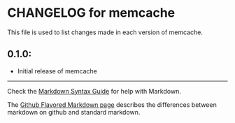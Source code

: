 # CHANGELOG for memcache

This file is used to list changes made in each version of memcache.

## 0.1.0:

* Initial release of memcache

- - -
Check the [Markdown Syntax Guide](http://daringfireball.net/projects/markdown/syntax) for help with Markdown.

The [Github Flavored Markdown page](http://github.github.com/github-flavored-markdown/) describes the differences between markdown on github and standard markdown.
